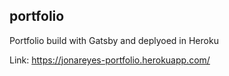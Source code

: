 ## portfolio

Portfolio build with Gatsby and deplyoed in Heroku 

Link: https://jonareyes-portfolio.herokuapp.com/


